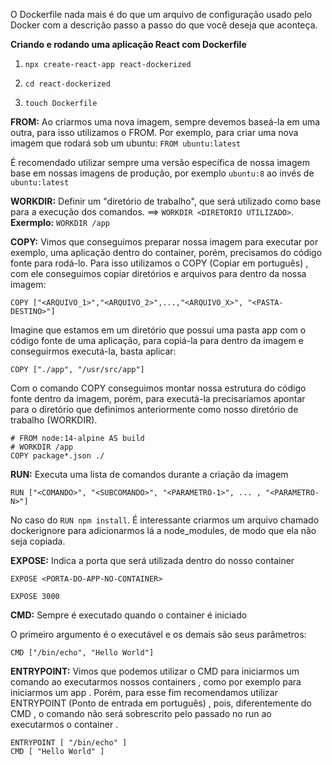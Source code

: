O Dockerfile nada mais é do que um arquivo de configuração usado pelo Docker com a descrição passo a passo do que você deseja que aconteça.

**Criando e rodando uma aplicação React com Dockerfile**

1. `npx create-react-app react-dockerized`

2. `cd react-dockerized`

3. `touch Dockerfile`

**FROM:** Ao criarmos uma nova imagem, sempre devemos baseá-la em uma outra, para isso utilizamos o FROM. Por exemplo, para criar uma nova imagem que rodará sob um ubuntu: `FROM ubuntu:latest`

É recomendado utilizar sempre uma versão específica de nossa imagem base em nossas imagens de produção, por exemplo `ubuntu:8` ao invés de `ubuntu:latest`

**WORKDIR:** Definir um "diretório de trabalho", que será utilizado como base para a execução dos comandos. ==> `WORKDIR <DIRETORIO UTILIZADO>`. **Exermplo:** `WORKDIR /app`

**COPY:** Vimos que conseguimos preparar nossa imagem para executar por exemplo, uma aplicação dentro do container, porém, precisamos do código fonte para rodá-lo. Para isso utilizamos o COPY (Copiar em português) , com ele conseguimos copiar diretórios e arquivos para dentro da nossa imagem:
```
COPY ["<ARQUIVO_1>","<ARQUIVO_2>",...,"<ARQUIVO_X>", "<PASTA-DESTINO>"]
```
Imagine que estamos em um diretório que possui uma pasta app com o código fonte de uma aplicação, para copiá-la para dentro da imagem e conseguirmos executá-la, basta aplicar:
```
COPY ["./app", "/usr/src/app"]
```
Com o comando COPY conseguimos montar nossa estrutura do código fonte dentro da imagem, porém, para executá-la precisaríamos apontar para o diretório que definimos anteriormente como nosso diretório de trabalho (WORKDIR).
```
# FROM node:14-alpine AS build
# WORKDIR /app
COPY package*.json ./
```

**RUN:** Executa uma lista de comandos durante a criação da imagem
```
RUN ["<COMANDO>", "<SUBCOMANDO>", "<PARAMETRO-1>", ... , "<PARAMETRO-N>"]
```

No caso do `RUN npm install`. É interessante criarmos um arquivo chamado dockerignore para adicionarmos lá a node_modules, de modo que ela não seja copiada. 

**EXPOSE:** Indica a porta que será utilizada dentro do nosso container
```
EXPOSE <PORTA-DO-APP-NO-CONTAINER>
```
```
EXPOSE 3000
```

**CMD:** Sempre é executado quando o container é iniciado

O primeiro argumento é o executável e os demais são seus parâmetros:
```
CMD ["/bin/echo", "Hello World"]
```

**ENTRYPOINT:**  Vimos que podemos utilizar o CMD para iniciarmos um comando ao executarmos nossos containers , como por exemplo para iniciarmos um app .
Porém, para esse fim recomendamos utilizar ENTRYPOINT (Ponto de entrada em português) , pois, diferentemente do CMD , o comando não será sobrescrito pelo passado no run ao executarmos o container . 
```
ENTRYPOINT [ "/bin/echo" ]
CMD [ "Hello World" ]
```
